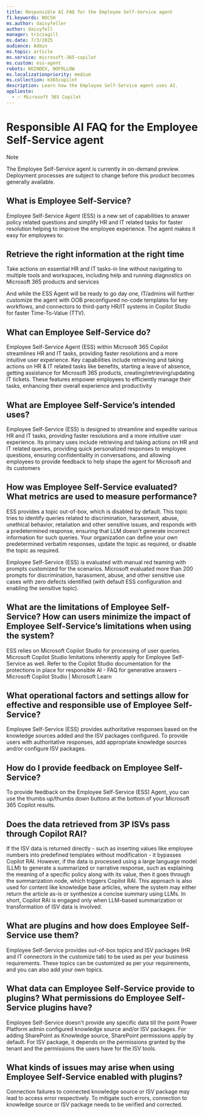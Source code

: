 ```yaml
---
title: Responsible AI FAQ for the Employee Self-Service agent
f1.keywords: NOCSH
ms.author: daisyfeller
author: daisyfell
manager: triciagill
ms.date: 7/3/2025
audience: Admin
ms.topic: article
ms.service: microsoft-365-copilot
ms.custom: ess-agent
robots: NOINDEX, NOFOLLOW
ms.localizationpriority: medium
ms.collection: m365copilot
description: Learn how the Employee Self-Service agent uses AI.
appliesto:
  - ✅ Microsoft 365 Copilot
---
```


# Responsible AI FAQ for the Employee Self-Service agent

>[!NOTE]
>The Employee Self-Service agent is currently in on-demand preview. Deployment processes are subject to change before this product becomes generally available.

## What is Employee Self-Service? 

Employee Self-Service Agent (ESS) is a new set of capabilities to answer policy related questions and simplify HR and IT related tasks for faster resolution helping to improve the employee experience. The agent makes it easy for employees to: 

## Retrieve the right information at the right time 

Take actions on essential HR and IT tasks-in line without navigating to multiple tools and workspaces, including help and running diagnostics on Microsoft 365 products and services 

And while the ESS Agent will be ready to go day one, IT/admins will further customize the agent with OOB preconfigured no-code templates for key workflows, and connectors to third-party HR/IT systems in Copilot Studio for faster Time-To-Value (TTV). 

## What can Employee Self-Service do?  

Employee Self-Service Agent (ESS) within Microsoft 365 Copilot streamlines HR and IT tasks, providing faster resolutions and a more intuitive user experience. Key capabilities include retrieving and taking actions on HR & IT related tasks like benefits, starting a leave of absence, getting assistance for Microsoft 365 products, creating/retrieving/updating IT tickets. These features empower employees to efficiently manage their tasks, enhancing their overall experience and productivity 

## What are Employee Self-Service’s intended uses? 

Employee Self-Service (ESS) is designed to streamline and expedite various HR and IT tasks, providing faster resolutions and a more intuitive user experience. Its primary uses include retrieving and taking actions on HR and IT related queries, providing quick personalized responses to employee questions, ensuring confidentiality in conversations, and allowing employees to provide feedback to help shape the agent for Microsoft and its customers 

## How was Employee Self-Service evaluated? What metrics are used to measure performance? 

ESS provides a topic out-of-box, which is disabled by default. This topic tries to identify queries related to discrimination, harassment, abuse, unethical behavior, retaliation and other sensitive issues, and responds with a predetermined response, ensuring that LLM doesn't generate incorrect information for such queries. Your organization can define your own predetermined verbatim responses, update the topic as required, or disable the topic as required. 

Employee Self-Service (ESS) is evaluated with manual red teaming with prompts customized for the scenarios. Microsoft evaluated more than 200 prompts for discrimination, harassment, abuse, and other sensitive use cases with zero defects identified (with default ESS configuration and enabling the sensitive topic). 

## What are the limitations of Employee Self-Service? How can users minimize the impact of Employee Self-Service’s limitations when using the system? 

ESS relies on Microsoft Copilot Studio for processing of user queries. Microsoft Copilot Studio limitations inherently apply for Employee Self-Service as well. Refer to the Copilot Studio documentation for the protections in place for responsible AI - FAQ for generative answers - Microsoft Copilot Studio | Microsoft Learn 

## What operational factors and settings allow for effective and responsible use of Employee Self-Service? 

Employee Self-Service (ESS) provides authoritative responses based on the knowledge sources added and the ISV packages configured. To provide users with authoritative responses, add appropriate knowledge sources and/or configure ISV packages.  

## How do I provide feedback on Employee Self-Service? 

To provide feedback on the Employee Self-Service (ESS) Agent, you can use the thumbs up/thumbs down buttons at the bottom of your Microsoft 365 Copilot results. 

## Does the data retrieved from 3P ISVs pass through Copilot RAI? 

If the ISV data is returned directly - such as inserting values like employee numbers into predefined templates without modification - it bypasses Copilot RAI. However, if the data is processed using a large language model (LLM) to generate a summarized or narrative response, such as explaining the meaning of a specific policy along with its value, then it goes through the summarization node, which triggers Copilot RAI. This approach is also used for content like knowledge base articles, where the system may either return the article as-is or synthesize a concise summary using LLMs. In short, Copilot RAI is engaged only when LLM-based summarization or transformation of ISV data is involved.

## What are plugins and how does Employee Self-Service use them?   

Employee Self-Service provides out-of-box topics and ISV packages (HR and IT connectors in the customize tab) to be used as per your business requirements. These topics can be customized as per your requirements, and you can also add your own topics. 

## What data can Employee Self-Service provide to plugins? What permissions do Employee Self-Service plugins have?  

Employee Self-Service doesn't provide any specific data till the point Power Platform admin configured knowledge source and/or ISV packages. For adding SharePoint as Knowledge source, SharePoint permissions apply by default. For ISV package, it depends on the permissions granted by the tenant and the permissions the users have for the ISV tools. 

## What kinds of issues may arise when using Employee Self-Service enabled with plugins?   

Connection failures to connected knowledge source or ISV package may lead to access error respectively. To mitigate such errors, connection to knowledge source or ISV package needs to be verified and corrected. 